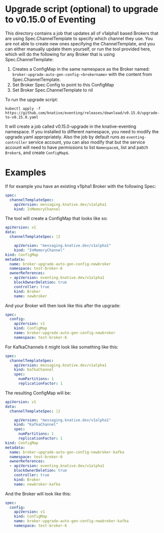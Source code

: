 # Upgrade script (optional) to upgrade to v0.15.0 of Eventing

This directory contains a job that updates all of v1alpha1 based Brokers that
are using Spec.ChannelTemplate to specify which channel they use. You are not
able to create new ones specifying the ChannelTemplate, and you can either
manually update them yourself, or run the tool provided here, which will do the
following for any Broker that is using Spec.ChannelTemplate:

1. Creates a ConfigMap in the same namespace as the Broker named:
   `broker-upgrade-auto-gen-config-<brokername>` with the content from Spec.ChannelTemplate.
1. Set Broker Spec.Config to point to this ConfigMap
1. Set Broker Spec.ChannelTemplate to nil

To run the upgrade script:

```shell
kubectl apply -f https://github.com/knative/eventing/releases/download/v0.15.0/upgrade-to-v0.15.0.yaml
```

It will create a job called v0.15.0-upgrade in the knative-eventing namespace.
If you installed to different namespace, you need to modify the upgrade.yaml
appropriately. Also the job by default runs as `eventing-controller` service
account, you can also modify that but the service account will need to have
permissions to list `Namespace`s, list and patch `Broker`s, and create
`ConfigMap`s.

# Examples

If for example you have an existing v1lpha1 Broker with the following Spec:

```yaml
spec:
  channelTemplateSpec:
    apiVersion: messaging.knative.dev/v1alpha1
    kind: InMemoryChannel
```

The tool will create a ConfigMap that looks like so:

```yaml
apiVersion: v1
data:
  channelTemplateSpec: |2

    apiVersion: "messaging.knative.dev/v1alpha1"
    kind: "InMemoryChannel"
kind: ConfigMap
metadata:
  name: broker-upgrade-auto-gen-config-newbroker
  namespace: test-broker-6
  ownerReferences:
  - apiVersion: eventing.knative.dev/v1alpha1
    blockOwnerDeletion: true
    controller: true
    kind: Broker
    name: newbroker
```

And your Broker will then look like this after the upgrade:

```yaml
spec:
  config:
    apiVersion: v1
    kind: ConfigMap
    name: broker-upgrade-auto-gen-config-newbroker
    namespace: test-broker-6
```

For KafkaChannels it might look like something like this:

```yaml
spec:
  channelTemplateSpec:
    apiVersion: messaging.knative.dev/v1alpha1
    kind: KafkaChannel
    spec:
      numPartitions: 1
      replicationFactor: 1
```

The resulting ConfigMap will be:

```yaml
apiVersion: v1
data:
  channelTemplateSpec: |2

    apiVersion: "messaging.knative.dev/v1alpha1"
    kind: "KafkaChannel"
    spec:
      numPartitions: 1
      replicationFactor: 1
kind: ConfigMap
metadata:
  name: broker-upgrade-auto-gen-config-newbroker-kafka
  namespace: test-broker-6
  ownerReferences:
  - apiVersion: eventing.knative.dev/v1alpha1
    blockOwnerDeletion: true
    controller: true
    kind: Broker
    name: newbroker-kafka
```

And the Broker will look like this:

```yaml
spec:
  config:
    apiVersion: v1
    kind: ConfigMap
    name: broker-upgrade-auto-gen-config-newbroker-kafka
    namespace: test-broker-6
```
